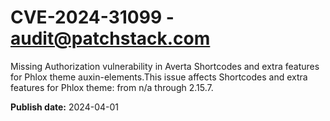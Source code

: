 # CVE-2024-31099 - audit@patchstack.com

Missing Authorization vulnerability in Averta Shortcodes and extra features for Phlox theme auxin-elements.This issue affects Shortcodes and extra features for Phlox theme: from n/a through 2.15.7.

**Publish date:** 2024-04-01
